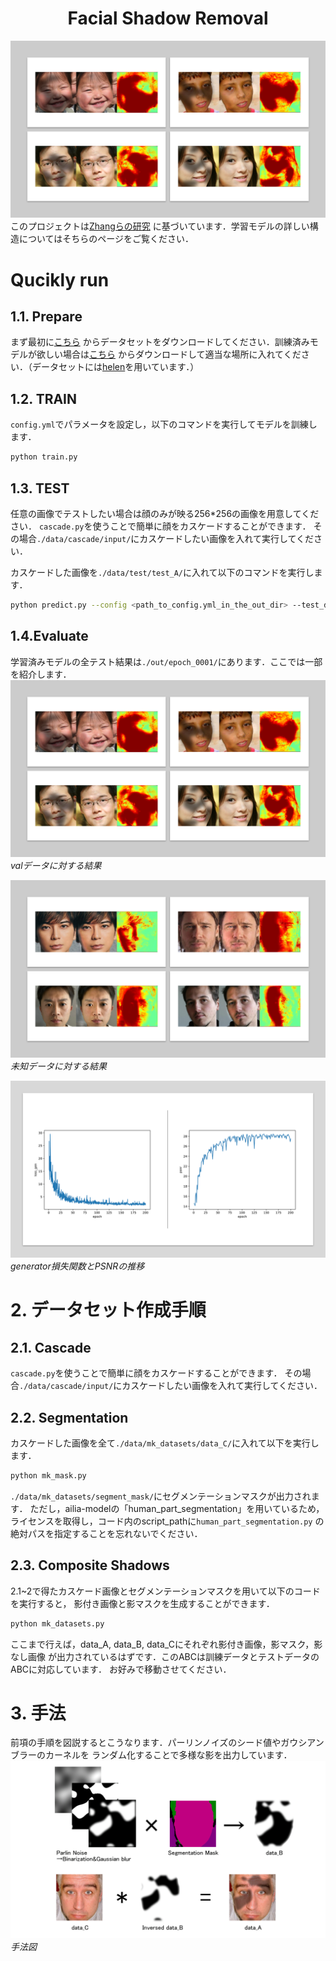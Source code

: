 <div align="center">
<h1>Facial Shadow Removal</h1>
</div>

![image](out2.png)
このプロジェクトは[Zhangらの研究](https://github.com/zhangbaijin/SpA-Former-shadow-removal)
に基づいています．学習モデルの詳しい構造についてはそちらのページをご覧ください．
# Qucikly run
## 1.1. Prepare
まず最初に[こちら](https://drive.google.com/drive/folders/1msa7-CZBNfkE8LwEcrT5lCcOd-lnkmB8?usp=sharing)
からデータセットをダウンロードしてください．訓練済みモデルが欲しい場合は[こちら](https://drive.google.com/file/d/1_hHy_tWc1B_yKRjctfcOs6UvciIOuQ7s/view?usp=sharing)
からダウンロードして適当な場所に入れてください．（データセットには[helen](https://paperswithcode.com/dataset/helen)を用いています．）
## 1.2. TRAIN
```config.yml```でパラメータを設定し，以下のコマンドを実行してモデルを訓練します．
```bash
python train.py
```

## 1.3. TEST
任意の画像でテストしたい場合は顔のみが映る256*256の画像を用意してください．
```cascade.py```を使うことで簡単に顔をカスケードすることができます．
その場合```./data/cascade/input/```にカスケードしたい画像を入れて実行してください．

カスケードした画像を```./data/test/test_A/```に入れて以下のコマンドを実行します．
```bash
python predict.py --config <path_to_config.yml_in_the_out_dir> --test_dir <path_to_a_directory_stored_test_data> --out_dir <path_to_an_output_directory> --pretrained <path_to_a_pretrained_model> --cuda
```
## 1.4.Evaluate 
学習済みモデルの全テスト結果は```./out/epoch_0001/```にあります．ここでは一部を紹介します．
![image](out2.png)*valデータに対する結果*

![image](out1.png)*未知データに対する結果*

![image](graph.png)*generator損失関数とPSNRの推移*

# 2. データセット作成手順

## 2.1. Cascade
```cascade.py```を使うことで簡単に顔をカスケードすることができます．
その場合```./data/cascade/input/```にカスケードしたい画像を入れて実行してください．

## 2.2. Segmentation
カスケードした画像を全て```./data/mk_datasets/data_C/```に入れて以下を実行します．
```bash
python mk_mask.py
```
```./data/mk_datasets/segment_mask/```にセグメンテーションマスクが出力されます．
ただし，ailia-modelの「human_part_segmentation」を用いているため，ライセンスを取得し，コード内のscript_pathに```human_part_segmentation.py```
の絶対パスを指定することを忘れないでください．

## 2.3. Composite Shadows
2.1~2で得たカスケード画像とセグメンテーションマスクを用いて以下のコードを実行すると，
影付き画像と影マスクを生成することができます．
```bash
python mk_datasets.py
```

ここまで行えば，data_A, data_B, data_Cにそれぞれ影付き画像，影マスク，影なし画像
が出力されているはずです．このABCは訓練データとテストデータのABCに対応しています．
お好みで移動させてください．

# 3. 手法
前項の手順を図説するとこうなります．パーリンノイズのシード値やガウシアンブラーのカーネルを
ランダム化することで多様な影を出力しています．
![image](手法.png)*手法図*





